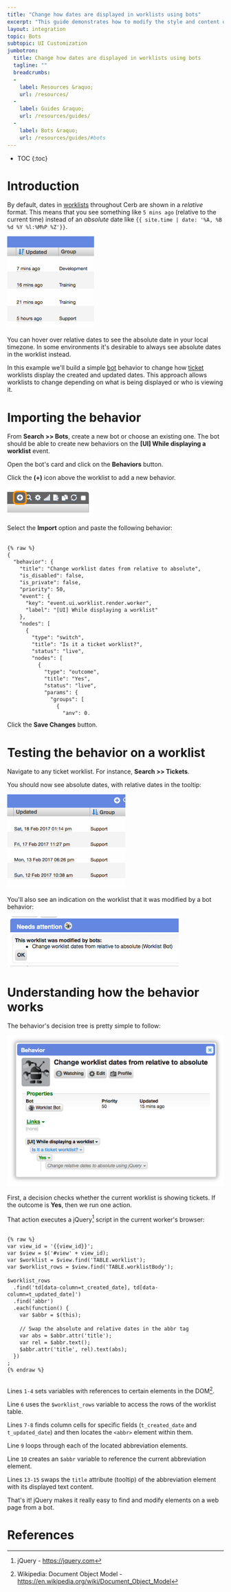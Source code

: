 ```yaml
---
title: "Change how dates are displayed in worklists using bots"
excerpt: "This guide demonstrates how to modify the style and content of worklists using bot behaviors."
layout: integration
topic: Bots
subtopic: UI Customization
jumbotron:
  title: Change how dates are displayed in worklists using bots
  tagline: ""
  breadcrumbs:
  -
    label: Resources &raquo;
    url: /resources/
  -
    label: Guides &raquo;
    url: /resources/guides/
  -
    label: Bots &raquo;
    url: /resources/guides/#bots
---
```


* TOC
{:toc}

# Introduction

By default, dates in [worklists](/docs/workspaces/#worklists) throughout Cerb are shown in a _relative_ format.  This means that you see something like `5 mins ago` (relative to the current time) instead of an _absolute_ date like `{{ site.time | date: '%A, %B %d %Y %l:%M%P %Z'}}`.

<div class="cerb-screenshot">
<img src="/assets/images/guides/bots/worklist-dates/dates_pretty.png" class="screenshot">
</div>

You can hover over relative dates to see the absolute date in your local timezone.  In some environments it's desirable to always see absolute dates in the worklist instead.

In this example we'll build a simple [bot](/docs/bots/) behavior to change how [ticket](/docs/tickets/) worklists display the created and updated dates. This approach allows worklists to change depending on what is being displayed or who is viewing it.

# Importing the behavior

From **Search >> Bots**, create a new bot or choose an existing one.  The bot should be able to create new behaviors on the **[UI] While displaying a worklist** event.

Open the bot's card and click on the **Behaviors** button.

Click the **(+)** icon above the worklist to add a new behavior.

<div class="cerb-screenshot">
<img src="/assets/images/guides/common/worklist-add.png" class="screenshot">
</div>

Select the **Import** option and paste the following behavior:

<pre style="max-height:29.5em;">
<code class="language-json">
{% raw %}
{
  "behavior": {
    "title": "Change worklist dates from relative to absolute",
    "is_disabled": false,
    "is_private": false,
    "priority": 50,
    "event": {
      "key": "event.ui.worklist.render.worker",
      "label": "[UI] While displaying a worklist"
    },
    "nodes": [
      {
        "type": "switch",
        "title": "Is it a ticket worklist?",
        "status": "live",
        "nodes": [
          {
            "type": "outcome",
            "title": "Yes",
            "status": "live",
            "params": {
              "groups": [
                {
                  "any": 0,
                  "conditions": [
                    {
                      "condition": "context",
                      "oper": "in",
                      "values": [
                        "cerberusweb.contexts.ticket"
                      ]
                    }
                  ]
                }
              ]
            },
            "nodes": [
              {
                "type": "action",
                "title": "Change relative dates to absolute using jQuery",
                "status": "live",
                "params": {
                  "actions": [
                    {
                      "action": "exec_jquery",
                      "jquery_script": "var view_id = '{{view_id}}';\r\nvar $view = $('#view' + view_id);\r\nvar $worklist = $view.find('TABLE.worklist');\r\nvar $worklist_rows = $view.find('TABLE.worklistBody');\r\n\r\n$worklist_rows\r\n  .find('td[data-column=t_created_date], td[data-column=t_updated_date]')\r\n  .find('abbr')\r\n  .each(function() {\r\n  var $abbr = $(this);\r\n\r\n  \/\/ Swap the absolute and relative dates in the abbr tag\r\n  var abs = $abbr.attr('title');\r\n  var rel = $abbr.text();\r\n  $abbr.attr('title', rel).text(abs);\r\n  })\r\n;\r\n"
                    }
                  ]
                }
              }
            ]
          }
        ]
      }
    ]
  }
}
{% endraw %}
</code>
</pre>

Click the **Save Changes** button.

# Testing the behavior on a worklist

Navigate to any ticket worklist. For instance, **Search >> Tickets**.

You should now see absolute dates, with relative dates in the tooltip:

<div class="cerb-screenshot">
<img src="/assets/images/guides/bots/worklist-dates/dates_absolute.png" class="screenshot">
</div>

You'll also see an indication on the worklist that it was modified by a bot behavior:

<div class="cerb-screenshot">
<img src="/assets/images/guides/bots/worklist-dates/bot_modified.png" class="screenshot">
</div>

# Understanding how the behavior works

The behavior's decision tree is pretty simple to follow:

<div class="cerb-screenshot">
<img src="/assets/images/guides/bots/worklist-dates/behavior.png" class="screenshot">
</div>

First, a decision checks whether the current worklist is showing tickets. If the outcome is **Yes**, then we run one action.

That action executes a jQuery[^jquery] script in the current worker's browser:

<pre>
<code class="language-javascript line-numbers">
{% raw %}
var view_id = '{{view_id}}';
var $view = $('#view' + view_id);
var $worklist = $view.find('TABLE.worklist');
var $worklist_rows = $view.find('TABLE.worklistBody');

$worklist_rows
  .find('td[data-column=t_created_date], td[data-column=t_updated_date]')
  .find('abbr')
  .each(function() {
    var $abbr = $(this);
    
    // Swap the absolute and relative dates in the abbr tag
    var abs = $abbr.attr('title');
    var rel = $abbr.text();
    $abbr.attr('title', rel).text(abs);
  })
;
{% endraw %}
</code>
</pre>

Lines `1-4` sets variables with references to certain elements in the DOM[^dom].

Line `6` uses the `$worklist_rows` variable to access the rows of the worklist table.

Lines `7-8` finds column cells for specific fields (`t_created_date` and `t_updated_date`) and then locates the `<abbr>` element within them.
	
Line `9` loops through each of the located abbreviation elements.

Line `10` creates an `$abbr` variable to reference the current abbreviation element.

Lines `13-15` swaps the `title` attribute (tooltip) of the abbreviation element with its displayed text content.

That's it!  jQuery makes it really easy to find and modify elements on a web page from a bot.

# References

[^dom]: Wikipedia: Document Object Model - <https://en.wikipedia.org/wiki/Document_Object_Model>
[^jquery]: jQuery - <https://jquery.com>